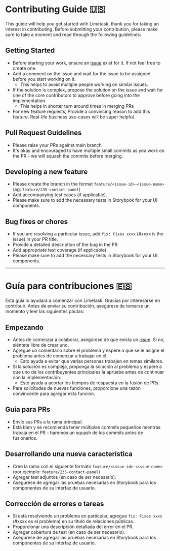 # Contributing Guide 🇺🇸

This guide will help you get started with Limetask, thank you for taking an interest in contributing. Before submitting your contribution, please make sure to take a moment and read through the following guidelines:

## Getting Started

- Before starting your work, ensure an [issue](https://github.com/FranciscoJBrito/limetask/issues) exist for it. If not feel free to create one.
- Add a comment on the issue and wait for the issue to be assigned before you start working on it.
  - This helps to avoid multiple people working on similar issues.
- If the solution is complex, propose the solution on the issue and wait for one of the core contributors to approve before going into the implementation.
  - This helps in shorter turn around times in merging PRs
- For new feature requests, Provide a convincing reason to add this feature. Real-life business use-cases will be super helpful.

## Pull Request Guidelines

- Please raise your PRs against main branch
- It's okay and encouraged to have multiple small commits as you work on the PR - we will squash the commits before merging.

## Developing a new feature

- Please create the branch in the format `feature/<issue-id>-<issue-name>` (eg: `feature/235-contact-panel`)
- Add accompanying test cases (if applicable).
- Please make sure to add the necessary tests in Storybook for your UI components.

## Bug fixes or chores

- If you are resolving a particular issue, add `fix: Fixes xxxx` (#xxxx is the issue) in your PR title.
- Provide a detailed description of the bug in the PR.
- Add appropriate test coverage (if applicable).
- Please make sure to add the necessary tests in Storybook for your UI components.

---

# Guía para contribuciones 🇪🇸

Esta guía lo ayudará a comenzar con Limetask. Gracias por interesarse en contribuir. Antes de enviar su contribución, asegúrese de tomarse un momento y leer las siguientes pautas:

## Empezando

- Antes de comenzar a colaborar, asegúrese de que exista un [issue](https://github.com/FranciscoJBrito/limetask/issues). Si no, siéntete libre de crear uno.
- Agregue un comentario sobre el problema y espere a que se le asigne el problema antes de comenzar a trabajar en él.
  - Esto ayuda a evitar que varias personas trabajen en temas similares.
- Si la solución es compleja, proponga la solución al problema y espere a que uno de los contribuyentes principales la apruebe antes de continuar con la implementación.
  - Esto ayuda a acortar los tiempos de respuesta en la fusión de PRs.
- Para solicitudes de nuevas funciones, proporcione una razón convincente para agregar esta función.

## Guía para PRs

- Envíe sus PRs a la rama principal.
- Está bien y se recomienda tener múltiples commits pequeños mientras trabaja en el PR - haremos un squash de los commits antes de fusionarlos.

## Desarrollando una nueva característica

- Cree la rama con el siguiente formato `feature/<issue-id>-<issue-name>` (por ejemplo: `feature/235-contact-panel`)
- Agregar test adjuntos (en caso de ser necesario).
- Asegúrese de agregar las pruebas necesarias en Storybook para los componentes de su interfaz de usuario.

## Corrección de errores o tareas

- Si está resolviendo un problema en particular, agregue `fix: Fixes xxxx` (#xxxx es el problema) en su título de relaciones públicas.
- Proporcionar una descripción detallada del error en el PR.
- Agregar cobertura de test (en caso de ser necesario).
- Asegúrese de agregar las pruebas necesarias en Storybook para los componentes de su interfaz de usuario.
